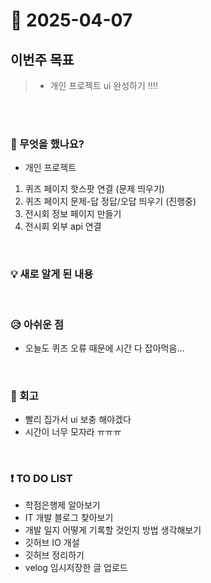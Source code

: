# 📅 2025-04-07

## 이번주 목표
>- 개인 프로젝트 ui 완성하기 !!!!

<br><br>

### 👀 무엇을 했나요?
- 개인 프로젝트
1. 퀴즈 페이지 핫스팟 연결 (문제 띄우기)
2. 퀴즈 페이지 문제-답 정답/오답 띄우기 (진행중)
3. 전시회 정보 페이지 만들기
4. 전시회 외부 api 연결
<br>

### 💡 새로 알게 된 내용


<br>

### 😥 아쉬운 점
- 오늘도 퀴즈 오류 때문에 시간 다 잡아먹음...
  
<br>

### 💬 회고
- 빨리 집가서 ui 보충 해야겠다
- 시간이 너무 모자라 ㅠㅠㅠ 

<br>

### ❗ TO DO LIST
- 학점은행제 알아보기
- IT 개발 블로그 찾아보기
- 개발 일지 어떻게 기록할 것인지 방법 생각해보기
- 깃허브 IO 개설
- 깃허브 정리하기
- velog 임시저장한 글 업로드
